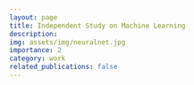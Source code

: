 ```yaml
---
layout: page
title: Independent Study on Machine Learning
description: 
img: assets/img/neuralnet.jpg
importance: 2
category: work
related_publications: false
---
```

